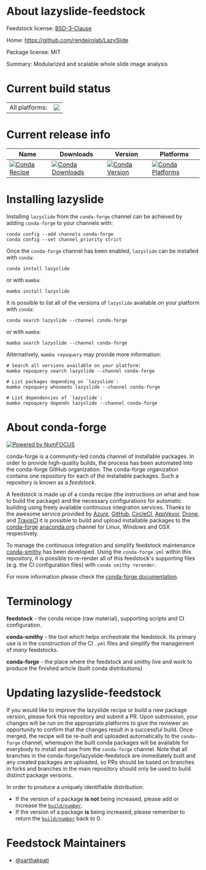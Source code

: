 About lazyslide-feedstock
=========================

Feedstock license: [BSD-3-Clause](https://github.com/conda-forge/lazyslide-feedstock/blob/main/LICENSE.txt)

Home: https://github.com/rendeirolab/LazySlide

Package license: MIT

Summary: Modularized and scalable whole slide image analysis

Current build status
====================


<table><tr><td>All platforms:</td>
    <td>
      <a href="https://dev.azure.com/conda-forge/feedstock-builds/_build/latest?definitionId=26214&branchName=main">
        <img src="https://dev.azure.com/conda-forge/feedstock-builds/_apis/build/status/lazyslide-feedstock?branchName=main">
      </a>
    </td>
  </tr>
</table>

Current release info
====================

| Name | Downloads | Version | Platforms |
| --- | --- | --- | --- |
| [![Conda Recipe](https://img.shields.io/badge/recipe-lazyslide-green.svg)](https://anaconda.org/conda-forge/lazyslide) | [![Conda Downloads](https://img.shields.io/conda/dn/conda-forge/lazyslide.svg)](https://anaconda.org/conda-forge/lazyslide) | [![Conda Version](https://img.shields.io/conda/vn/conda-forge/lazyslide.svg)](https://anaconda.org/conda-forge/lazyslide) | [![Conda Platforms](https://img.shields.io/conda/pn/conda-forge/lazyslide.svg)](https://anaconda.org/conda-forge/lazyslide) |

Installing lazyslide
====================

Installing `lazyslide` from the `conda-forge` channel can be achieved by adding `conda-forge` to your channels with:

```
conda config --add channels conda-forge
conda config --set channel_priority strict
```

Once the `conda-forge` channel has been enabled, `lazyslide` can be installed with `conda`:

```
conda install lazyslide
```

or with `mamba`:

```
mamba install lazyslide
```

It is possible to list all of the versions of `lazyslide` available on your platform with `conda`:

```
conda search lazyslide --channel conda-forge
```

or with `mamba`:

```
mamba search lazyslide --channel conda-forge
```

Alternatively, `mamba repoquery` may provide more information:

```
# Search all versions available on your platform:
mamba repoquery search lazyslide --channel conda-forge

# List packages depending on `lazyslide`:
mamba repoquery whoneeds lazyslide --channel conda-forge

# List dependencies of `lazyslide`:
mamba repoquery depends lazyslide --channel conda-forge
```


About conda-forge
=================

[![Powered by
NumFOCUS](https://img.shields.io/badge/powered%20by-NumFOCUS-orange.svg?style=flat&colorA=E1523D&colorB=007D8A)](https://numfocus.org)

conda-forge is a community-led conda channel of installable packages.
In order to provide high-quality builds, the process has been automated into the
conda-forge GitHub organization. The conda-forge organization contains one repository
for each of the installable packages. Such a repository is known as a *feedstock*.

A feedstock is made up of a conda recipe (the instructions on what and how to build
the package) and the necessary configurations for automatic building using freely
available continuous integration services. Thanks to the awesome service provided by
[Azure](https://azure.microsoft.com/en-us/services/devops/), [GitHub](https://github.com/),
[CircleCI](https://circleci.com/), [AppVeyor](https://www.appveyor.com/),
[Drone](https://cloud.drone.io/welcome), and [TravisCI](https://travis-ci.com/)
it is possible to build and upload installable packages to the
[conda-forge](https://anaconda.org/conda-forge) [anaconda.org](https://anaconda.org/)
channel for Linux, Windows and OSX respectively.

To manage the continuous integration and simplify feedstock maintenance
[conda-smithy](https://github.com/conda-forge/conda-smithy) has been developed.
Using the ``conda-forge.yml`` within this repository, it is possible to re-render all of
this feedstock's supporting files (e.g. the CI configuration files) with ``conda smithy rerender``.

For more information please check the [conda-forge documentation](https://conda-forge.org/docs/).

Terminology
===========

**feedstock** - the conda recipe (raw material), supporting scripts and CI configuration.

**conda-smithy** - the tool which helps orchestrate the feedstock.
                   Its primary use is in the construction of the CI ``.yml`` files
                   and simplify the management of *many* feedstocks.

**conda-forge** - the place where the feedstock and smithy live and work to
                  produce the finished article (built conda distributions)


Updating lazyslide-feedstock
============================

If you would like to improve the lazyslide recipe or build a new
package version, please fork this repository and submit a PR. Upon submission,
your changes will be run on the appropriate platforms to give the reviewer an
opportunity to confirm that the changes result in a successful build. Once
merged, the recipe will be re-built and uploaded automatically to the
`conda-forge` channel, whereupon the built conda packages will be available for
everybody to install and use from the `conda-forge` channel.
Note that all branches in the conda-forge/lazyslide-feedstock are
immediately built and any created packages are uploaded, so PRs should be based
on branches in forks and branches in the main repository should only be used to
build distinct package versions.

In order to produce a uniquely identifiable distribution:
 * If the version of a package **is not** being increased, please add or increase
   the [``build/number``](https://docs.conda.io/projects/conda-build/en/latest/resources/define-metadata.html#build-number-and-string).
 * If the version of a package **is** being increased, please remember to return
   the [``build/number``](https://docs.conda.io/projects/conda-build/en/latest/resources/define-metadata.html#build-number-and-string)
   back to 0.

Feedstock Maintainers
=====================

* [@sarthakpati](https://github.com/sarthakpati/)


<!-- dummy commit to enable rerendering -->

